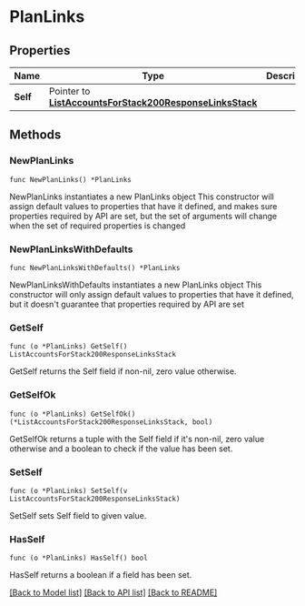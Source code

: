# PlanLinks

## Properties

Name | Type | Description | Notes
------------ | ------------- | ------------- | -------------
**Self** | Pointer to [**ListAccountsForStack200ResponseLinksStack**](ListAccountsForStack200ResponseLinksStack.md) |  | [optional] 

## Methods

### NewPlanLinks

`func NewPlanLinks() *PlanLinks`

NewPlanLinks instantiates a new PlanLinks object
This constructor will assign default values to properties that have it defined,
and makes sure properties required by API are set, but the set of arguments
will change when the set of required properties is changed

### NewPlanLinksWithDefaults

`func NewPlanLinksWithDefaults() *PlanLinks`

NewPlanLinksWithDefaults instantiates a new PlanLinks object
This constructor will only assign default values to properties that have it defined,
but it doesn't guarantee that properties required by API are set

### GetSelf

`func (o *PlanLinks) GetSelf() ListAccountsForStack200ResponseLinksStack`

GetSelf returns the Self field if non-nil, zero value otherwise.

### GetSelfOk

`func (o *PlanLinks) GetSelfOk() (*ListAccountsForStack200ResponseLinksStack, bool)`

GetSelfOk returns a tuple with the Self field if it's non-nil, zero value otherwise
and a boolean to check if the value has been set.

### SetSelf

`func (o *PlanLinks) SetSelf(v ListAccountsForStack200ResponseLinksStack)`

SetSelf sets Self field to given value.

### HasSelf

`func (o *PlanLinks) HasSelf() bool`

HasSelf returns a boolean if a field has been set.


[[Back to Model list]](../README.md#documentation-for-models) [[Back to API list]](../README.md#documentation-for-api-endpoints) [[Back to README]](../README.md)


